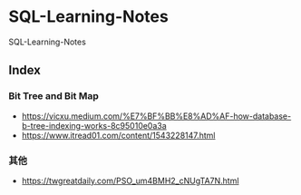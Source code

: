 # SQL-Learning-Notes
SQL-Learning-Notes

## Index 
### Bit Tree and Bit Map
* https://vicxu.medium.com/%E7%BF%BB%E8%AD%AF-how-database-b-tree-indexing-works-8c95010e0a3a
* https://www.itread01.com/content/1543228147.html

### 其他
* https://twgreatdaily.com/PSO_um4BMH2_cNUgTA7N.html
